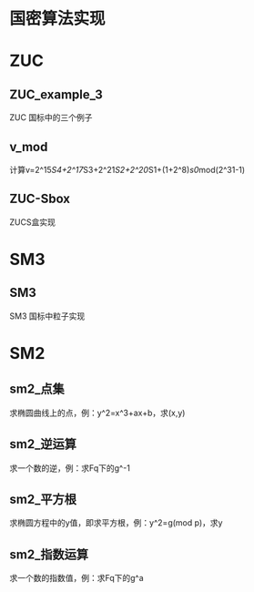 # 国密算法实现

# ZUC
## ZUC_example_3
ZUC 国标中的三个例子
## v_mod
计算v=2^15*S4+2^17*S3+2^21*S2+2^20*S1+(1+2^8)*s0*mod(2^31-1)

## ZUC-Sbox
ZUCS盒实现

# SM3
## SM3
SM3 国标中粒子实现

# SM2
## sm2_点集
求椭圆曲线上的点，例：y^2=x^3+ax+b，求(x,y)
## sm2_逆运算
求一个数的逆，例：求Fq下的g^-1
## sm2_平方根
求椭圆方程中的y值，即求平方根，例：y^2=g(mod p)，求y
## sm2_指数运算
求一个数的指数值，例：求Fq下的g^a
